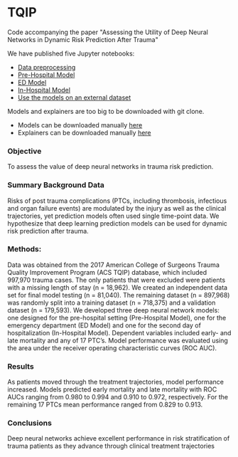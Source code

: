 # TQIP
Code accompanying the paper "Assessing the Utility of Deep Neural Networks in Dynamic Risk Prediction After Trauma"

We have published five Jupyter notebooks: 
* [Data preprocessing](https://github.com/alexbonde/TQIP/blob/main/1_data_preprocessing.ipynb)
* [Pre-Hospital Model](https://github.com/alexbonde/TQIP/blob/main/2_Pre-Hospital_Model.ipynb)
* [ED Model](https://github.com/alexbonde/TQIP/blob/main/3_ED_Model.ipynb)
* [In-Hospital Model](https://github.com/alexbonde/TQIP/blob/main/4_In-Hospital_Model.ipynb)
* [Use the models on an external dataset](https://github.com/alexbonde/TQIP/blob/main/5_Model_Inferecence.ipynb)

Models and explainers are too big to be downloaded with git clone. 
* Models can be downloaded manually [here](https://github.com/alexbonde/TQIP/tree/main/models)
* Explainers can be downloaded manually [here](https://github.com/alexbonde/TQIP/tree/main/explainers)

### Objective
To assess the value of deep neural networks in trauma risk prediction. 

### Summary Background Data
Risks of post trauma complications (PTCs, including thrombosis, infectious and organ failure events) are modulated by the injury as well as the clinical trajectories, yet prediction models often used single time-point data.  We hypothesize that deep learning prediction models can be used for dynamic risk prediction after trauma.

### Methods:  
Data was obtained from the 2017 American College of Surgeons Trauma Quality Improvement Program (ACS TQIP) database, which included 997,970 trauma cases. The only patients that were excluded were patients with a missing length of stay (n = 18,962). We created an independent data set for final model testing (n = 81,040). The remaining dataset (n = 897,968) was randomly split into a training dataset (n = 718,375) and a validation dataset (n = 179,593). We developed three deep neural network models: one designed for the pre-hospital setting (Pre-Hospital Model), one for the emergency department (ED Model) and one for the second day of hospitalization (In-Hospital Model). Dependent variables included early- and late mortality and any of 17 PTC’s. Model performance was evaluated using the area under the receiver operating characteristic curves (ROC AUC). 

### Results 
As patients moved through the treatment trajectories, model performance increased. Models predicted early mortality and late mortality with ROC AUCs ranging from 0.980 to 0.994 and 0.910 to 0.972, respectively. For the remaining 17 PTCs mean performance ranged from 0.829 to 0.913. 

### Conclusions
Deep neural networks achieve excellent performance in risk stratification of trauma patients as they advance through clinical treatment trajectories
